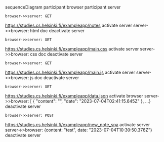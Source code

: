 sequenceDiagram
    participant browser
    participant server

    browser->>server: GET
https://studies.cs.helsinki.fi/exampleapp/notes
    activate server
    server->>browser: html doc
    deactivate server

    browser->>server: GET
https://studies.cs.helsinki.fi/exampleapp/main.css
    activate server
    server->>browser: css doc
    deactivate server

    browser->>server: GET
https://studies.cs.helsinki.fi/exampleapp/main.js
    activate server
    server->>browser: js doc
    deactivate server

    browser->>server: GET
https://studies.cs.helsinki.fi/exampleapp/data.json
    activate browser
    server->>browser: [
    {
        "content": "",
        "date": "2023-07-04T02:41:15.645Z"
    }, ...}
    deactivate server
    
    browser->>server: POST
https://studies.cs.helsinki.fi/exampleapp/new_note_spa
    activate server
    server->>browser: {content: "test", date: "2023-07-04T10:30:50.376Z"}
    deactivate server